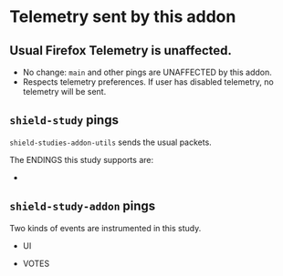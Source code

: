 # Telemetry sent by this addon

## Usual Firefox Telemetry is unaffected.

- No change: `main` and other pings are UNAFFECTED by this addon.
- Respects telemetry preferences.  If user has disabled telemetry, no telemetry will be sent.

## `shield-study` pings

`shield-studies-addon-utils` sends the usual packets.

The ENDINGS this study supports are:

-


## `shield-study-addon` pings

Two kinds of events are instrumented in this study.

- UI


- VOTES
